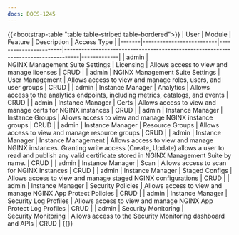 ```yaml
---
docs: DOCS-1245
---
```


{{<bootstrap-table "table table-striped table-bordered">}}
| User  | Module                   | Feature               | Description         | Access&nbsp;Type |
|-------|--------------------------|-----------------------|-----------------------------------------------------------------------------------|-------------|
| admin | NGINX&nbsp;Management&nbsp;Suite&nbsp;Settings                | Licensing                    | Allows access to view and manage licenses          | CRUD |
| admin | NGINX Management Suite Settings                  | User Management              | Allows access to view and manage roles, users, and user groups | CRUD |
| admin | Instance Manager         | Analytics             | Allows access to the analytics endpoints, including metrics, catalogs, and events | CRUD |
| admin | Instance Manager         | Certs                 | Allows access to view and manage certs for NGINX instances                        | CRUD |
| admin | Instance Manager         | Instance Groups       | Allows access to view and manage NGINX instance groups                            | CRUD |
| admin | Instance Manager         | Resource Groups       | Allows access to view and manage resource groups                                  | CRUD |
| admin | Instance Manager         | Instance Management   | Allows access to view and manage NGINX instances. Granting write access (Create, Update) allows a user to read and publish any valid certificate stored in NGINX Management Suite by name. | CRUD |
| admin | Instance Manager         | Scan                  | Allows access to scan for NGINX Instances                                         | CRUD |
| admin | Instance Manager         | Staged Configs        | Allows access to view and manage staged NGINX configurations                      | CRUD |
| admin | Instance Manager         | Security Policies     | Allows access to view and manage NGINX App Protect Policies                       | CRUD |
| admin | Instance Manager         | Security Log Profiles | Allows access to view and manage NGINX App Protect Log Profiles                   | CRUD |
| admin | Security Monitoring      | Security&nbsp;Monitoring | Allows access to the Security Monitoring dashboard and APIs                       | CRUD |
{{</bootstrap-table>}}
